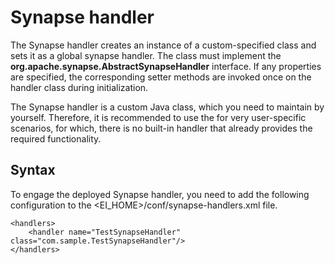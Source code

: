 # Synapse handler
The Synapse handler creates an instance of a custom-specified class and sets it as a global synapse handler. 
The class must implement the **org.apache.synapse.AbstractSynapseHandler** interface. 
If any properties are specified, the corresponding setter methods are invoked once on the handler class during initialization.

The Synapse handler is a custom Java class, which you need to maintain by yourself. 
Therefore, it is recommended to use the for very user-specific scenarios, for which, there is no built-in handler
that already provides the required functionality.

## **Syntax**
To engage the deployed Synapse handler, you need to add the following configuration to the <EI_HOME>/conf/synapse-handlers.xml file.
```
<handlers>
    <handler name="TestSynapseHandler" class="com.sample.TestSynapseHandler"/>
</handlers>
```
